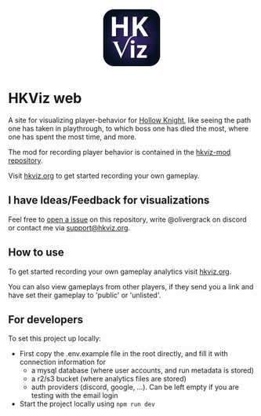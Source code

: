 <p align="center">
    <a href="https://www.hkviz.org">
        <img width="128" height="128" src="logo/logo_glow.svg">
    </a>
</p>

# HKViz web

A site for visualizing player-behavior for [Hollow Knight](https://www.hollowknight.com), like seeing the path one has taken in playthrough, to which boss one has died the most, where one has spent the most time, and more.

The mod for recording player behavior is contained in the [hkviz-mod repository](https://github.com/hkviz/hkviz-mod).

Visit [hkviz.org](https://www.hkviz.org/) to get started recording your own gameplay.

## I have Ideas/Feedback for visualizations

Feel free to [open a issue](https://github.com/hkviz/hkviz-web/issues) on this repository, write @olivergrack on discord or contact me via [support@hkviz.org](mailto:support@hkviz.org).

## How to use

To get started recording your own gameplay analytics visit [hkviz.org](https://www.hkviz.org).

You can also view gameplays from other players, if they send you a link and have set their gameplay to 'public' or 'unlisted'.

## For developers

To set this project up locally:

-   First copy the .env.example file in the root directly, and fill it with connection information for
    -   a mysql database (where user accounts, and run metadata is stored)
    -   a r2/s3 bucket (where analytics files are stored)
    -   auth providers (discord, google, ...). Can be left empty if you are testing with the email login
-   Start the project locally using `npm run dev`
